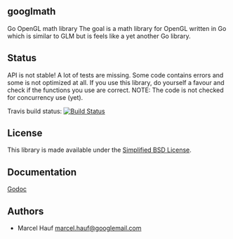 ## googlmath
Go OpenGL math library
The goal is a math library for OpenGL written in Go which is similar to GLM but is feels like a yet another Go library.

## Status
API is not stable! A lot of tests are missing. Some code contains errors and some is not optimized at all.
If you use this library, do yourself a favour and check if the functions you use are correct.
NOTE: The code is not checked for concurrency use (yet).

Travis build status: [![Build Status](https://travis-ci.org/Agon/googlmath.png?branch=master)](https://travis-ci.org/Agon/googlmath)

## License
This library is made available under the [Simplified BSD License](http://en.wikipedia.org/wiki/BSD_licenses#2-clause_license_.28.22Simplified_BSD_License.22_or_.22FreeBSD_License.22.29).

## Documentation
[Godoc](http://godoc.org/github.com/Agon/googlmath)

## Authors
- Marcel Hauf <marcel.hauf@googlemail.com>